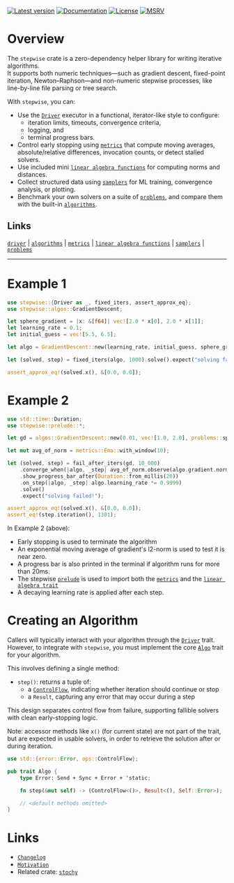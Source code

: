 [![Latest version](https://img.shields.io/crates/v/stepwise.svg)](https://crates.io/crates/stepwise)
[![Documentation](https://docs.rs/stepwise/badge.svg)](https://docs.rs/stepwise)
[![License](https://img.shields.io/crates/l/stepwise.svg)](https://choosealicense.com/licenses/)
[![MSRV](https://img.shields.io/crates/msrv/stepwise)](https://www.rust-lang.org)

# Overview

The `stepwise` crate is a zero-dependency helper library for writing iterative algorithms.  
It supports both numeric techniques—such as gradient descent, fixed-point iteration, Newton–Raphson—and non-numeric stepwise processes, like line-by-line file parsing or tree search.

With `stepwise`, you can:

- Use the [`Driver`](https://docs.rs/stepwise/latest/stepwise/trait.Driver.html) executor in a functional, iterator-like style to configure:
  - iteration limits, timeouts, convergence criteria,
  - logging, and
  - terminal progress bars.
- Control early stopping using [`metrics`](<https://docs.rs/stepwise/latest/stepwise/metrics/>) that compute moving averages, absolute/relative differences, invocation counts, or detect stalled solvers.
- Use included mini [`linear algebra functions`](<https://docs.rs/stepwise/latest/stepwise/trait.VectorExt.html>) for computing norms and distances.
- Collect structured data using [`samplers`](<https://docs.rs/stepwise/latest/stepwise/samplers/>) for ML training, convergence analysis, or plotting.
- Benchmark your own solvers on a suite of [`problems`](<https://docs.rs/stepwise/latest/stepwise/problems/>), and compare them with the built-in [`algorithms`](<https://docs.rs/stepwise/latest/stepwise/algos/>).

## Links

[`driver`](<https://docs.rs/stepwise/latest/stepwise/trait.Driver.html>) | 
[`algorithms`](<https://docs.rs/stepwise/latest/stepwise/algos/>) |
[`metrics`](<https://docs.rs/stepwise/latest/stepwise/metrics/>) |
[`linear algebra functions`](<https://docs.rs/stepwise/latest/stepwise/trait.VectorExt.html>) |
[`samplers`](<https://docs.rs/stepwise/latest/stepwise/samplers/>) |
[`problems`](<https://docs.rs/stepwise/latest/stepwise/problems/>) 


---

# Example 1

```rust
use stepwise::{Driver as _, fixed_iters, assert_approx_eq}; 
use stepwise::algos::GradientDescent;

let sphere_gradient = |x: &[f64]| vec![2.0 * x[0], 2.0 * x[1]];
let learning_rate = 0.1;
let initial_guess = vec![5.5, 6.5];

let algo = GradientDescent::new(learning_rate, initial_guess, sphere_gradient);

let (solved, step) = fixed_iters(algo, 1000).solve().expect("solving failed!");

assert_approx_eq!(solved.x(), &[0.0, 0.0]);
```

# Example 2

```rust
use std::time::Duration;
use stepwise::prelude::*;

let gd = algos::GradientDescent::new(0.01, vec![1.0, 2.0], problems::sphere_grad);

let mut avg_of_norm = metrics::Ema::with_window(10);

let (solved, step) = fail_after_iters(gd, 10_000)
    .converge_when(|algo, _step| avg_of_norm.observe(algo.gradient.norm_l2()) < 1e-10)
    .show_progress_bar_after(Duration::from_millis(20))
    .on_step(|algo, _step| algo.learning_rate *= 0.9999)
    .solve()
    .expect("solving failed!");

assert_approx_eq!(solved.x(), &[0.0, 0.0]);
assert_eq!(step.iteration(), 1301);
```
In Example 2 (above):

- Early stopping is used to terminate the algorithm
- An exponential moving average of gradient's l2-norm is used to test it is near zero. 
- A progress bar is also printed in the terminal if algorithm runs for more than 20ms.
- The stepwise [`prelude`](<https://docs.rs/stepwise/latest/stepwise/prelude/>) is used to import both the [`metrics`](<https://docs.rs/stepwise/latest/stepwise/metrics/>) and the [`linear algebra trait`](<https://docs.rs/stepwise/latest/stepwise/trait.VectorExt.html>)
- A decaying learning rate is applied after each step.


# Creating an Algorithm
Callers will typically interact with your algorithm through the [`Driver`](<https://docs.rs/stepwise/latest/stepwise/trait.Driver.html>) trait.  
However, to integrate with `stepwise`, you must implement the core [`Algo`](https://docs.rs/stepwise/latest/stepwise/trait.Algo.html) trait for your algorithm.

This involves defining a single method:

- `step()`: returns a tuple of:
  - a [`ControlFlow`](https://doc.rust-lang.org/std/ops/enum.ControlFlow.html), indicating whether iteration should continue or stop
  - a `Result`, capturing any error that may occur during a step

This design separates control flow from failure, supporting fallible solvers with clean early-stopping logic.

Note: accessor methods like `x()` (for current state) are not part of the trait, but are expected in usable solvers, in order to retrieve the solution after or during iteration.


```rust
use std::{error::Error, ops::ControlFlow};

pub trait Algo {
    type Error: Send + Sync + Error + 'static;

    fn step(&mut self) -> (ControlFlow<()>, Result<(), Self::Error>);

    // <default methods omitted>
}
```

# Links
- [`Changelog`](https://github.com/akanalytics/stepwise/blob/main/CHANGELOG.md)
- [`Motivation`](https://github.com/akanalytics/stepwise/blob/main/motivation.md)
- Related crate: [`stochy`](https://crates.io/crates/stochy/)


<!-- no blank line here -->
[`Driver`]: <https://docs.rs/stepwise/latest/stepwise/trait.Driver.html>
[`prelude`]: <https://docs.rs/stepwise/latest/stepwise/prelude>
[`metrics`]: <https://docs.rs/stepwise/latest/stepwise/metrics>
[`samplers`]: <https://docs.rs/stepwise/latest/stepwise/samplers>
[`problems`]: <https://docs.rs/stepwise/latest/stepwise/problems>
[`VectorExt`]: <https://docs.rs/stepwise/latest/stepwise/trait.VectorExt.html>
